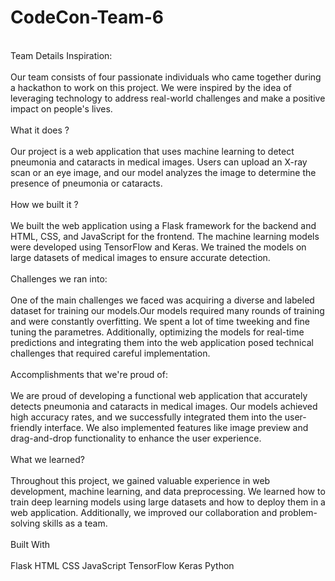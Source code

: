# CodeCon-Team-6
<br><bold>Team Details
Inspiration: <bold> <br>
<br>Our team consists of four passionate individuals who came together during a hackathon to work on this project. We were inspired by the idea of leveraging technology to address real-world challenges and make a positive impact on people's lives.<br>
<br>What it does ?<br>
<br>Our project is a web application that uses machine learning to detect pneumonia and cataracts in medical images. Users can upload an X-ray scan or an eye image, and our model analyzes the image to determine the presence of pneumonia or cataracts.<br>
<br>How we built it ?<br>
<br>We built the web application using a Flask framework for the backend and HTML, CSS, and JavaScript for the frontend. The machine learning models were developed using TensorFlow and Keras. We trained the models on large datasets of medical images to ensure accurate detection.<br>
<br>Challenges we ran into: <br>
<br>One of the main challenges we faced was acquiring a diverse and labeled dataset for training our models.Our models required many rounds of training and were constantly overfitting. We spent a lot of time tweeking and fine tuning the parametres. Additionally, optimizing the models for real-time predictions and integrating them into the web application posed technical challenges that required careful implementation.<br>
<br>Accomplishments that we're proud of: <br>
<br>We are proud of developing a functional web application that accurately detects pneumonia and cataracts in medical images. Our models achieved high accuracy rates, and we successfully integrated them into the user-friendly interface. We also implemented features like image preview and drag-and-drop functionality to enhance the user experience.<br>
<br>What we learned? <br>
<br>Throughout this project, we gained valuable experience in web development, machine learning, and data preprocessing. We learned how to train deep learning models using large datasets and how to deploy them in a web application. Additionally, we improved our collaboration and problem-solving skills as a team.<br>
<br>Built With <br>
<br>Flask
HTML
CSS
JavaScript
TensorFlow
Keras
Python<br>
